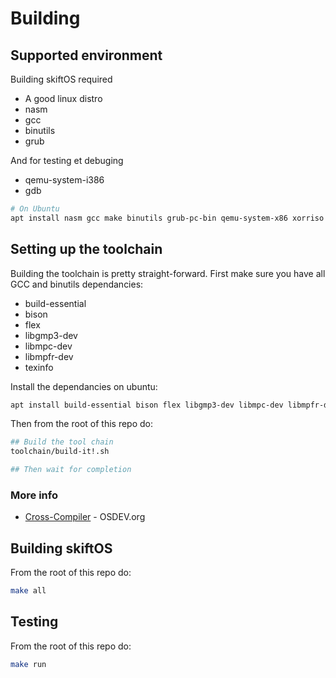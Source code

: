 # Building

## Supported environment

Building skiftOS required

- A good linux distro
- nasm
- gcc
- binutils
- grub

And for testing et debuging
- qemu-system-i386
- gdb


```sh
# On Ubuntu
apt install nasm gcc make binutils grub-pc-bin qemu-system-x86 xorriso mtools
```

## Setting up the toolchain

Building the toolchain is pretty straight-forward.
First make sure you have all GCC and binutils dependancies:

- build-essential
- bison
- flex
- libgmp3-dev
- libmpc-dev
- libmpfr-dev
- texinfo

Install the dependancies on ubuntu:
```sh
apt install build-essential bison flex libgmp3-dev libmpc-dev libmpfr-dev texinfo
```

Then from the root of this repo do:

```sh
## Build the tool chain
toolchain/build-it!.sh

## Then wait for completion
```

### More info
  - [Cross-Compiler](https://wiki.osdev.org/GCC_Cross-Compiler) - OSDEV.org

## Building skiftOS
From the root of this repo do:

```sh
make all
```

## Testing

From the root of this repo do:

```sh
make run
```

